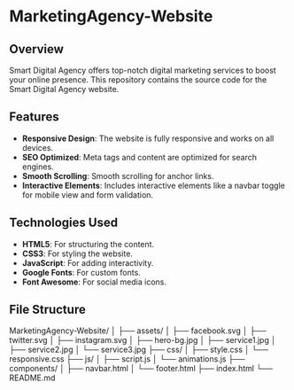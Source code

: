 # MarketingAgency-Website

## Overview
Smart Digital Agency offers top-notch digital marketing services to boost your online presence. This repository contains the source code for the Smart Digital Agency website.

## Features
- **Responsive Design**: The website is fully responsive and works on all devices.
- **SEO Optimized**: Meta tags and content are optimized for search engines.
- **Smooth Scrolling**: Smooth scrolling for anchor links.
- **Interactive Elements**: Includes interactive elements like a navbar toggle for mobile view and form validation.

## Technologies Used
- **HTML5**: For structuring the content.
- **CSS3**: For styling the website.
- **JavaScript**: For adding interactivity.
- **Google Fonts**: For custom fonts.
- **Font Awesome**: For social media icons.

## File Structure
MarketingAgency-Website/ 
│ 
├── assets/ 
│ ├── facebook.svg 
│ ├── twitter.svg 
│ ├── instagram.svg 
│ ├── hero-bg.jpg 
│ ├── service1.jpg 
│ ├── service2.jpg 
│ └── service3.jpg 
├── css/ 
│ ├── style.css 
│ └── responsive.css 
├── js/ 
│ ├── script.js 
│ └── animations.js 
├── components/ 
│ ├── navbar.html
│ └── footer.html 
├── index.html 
└── README.md